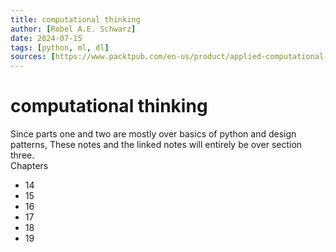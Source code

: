 ```yaml
---
title: computational thinking 
author: [Robel A.E. Schwarz]
date: 2024-07-15
tags: [python, ml, dl]
sources: [https://www.packtpub.com/en-us/product/applied-computational-thinking-with-python-9781839219436]
---
```



# computational thinking
Since parts one and two are mostly over basics of python and design patterns,
These notes and the linked notes will entirely be over section three.   
Chapters
- 14
- 15
- 16
- 17
- 18
- 19

